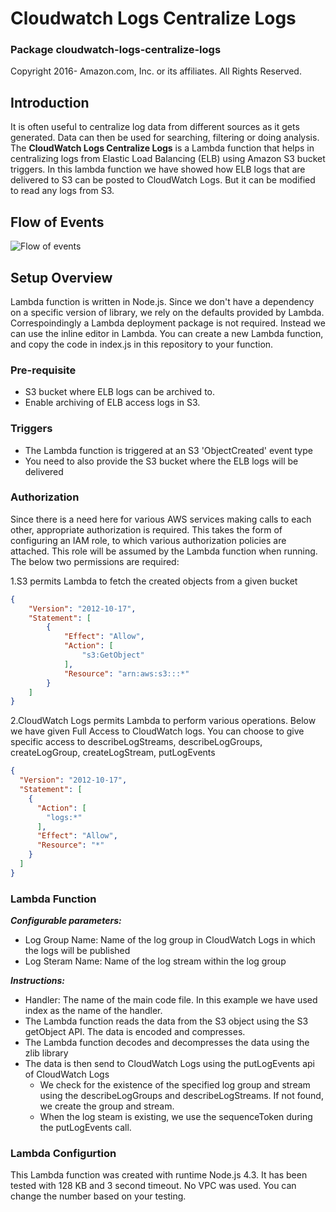 # Cloudwatch Logs Centralize Logs

### Package cloudwatch-logs-centralize-logs

Copyright 2016- Amazon.com, Inc. or its affiliates. All Rights Reserved.

## Introduction

It is often useful to centralize log data from different sources as it gets generated. Data can then be used for searching, filtering or doing analysis. The **CloudWatch Logs Centralize Logs** is a Lambda function that helps in centralizing logs from Elastic Load Balancing (ELB) using Amazon S3 bucket triggers. In this lambda function we have showed how ELB logs that are delivered to S3 can be posted to CloudWatch Logs. But it can be modified to read any logs from S3.

## Flow of Events

![Flow of events](https://s3.amazonaws.com/aws-cloudwatch/downloads/cloudwatch-logs-centralize-logs/Demo-1.png)

## Setup Overview

Lambda function is written in Node.js. Since we don't have a dependency on a specific version of library, we rely on the defaults provided by Lambda. Correspoindingly a Lambda deployment package is not required. Instead we can use the inline editor in Lambda. You can create a new Lambda function, and copy the code in index.js in this repository to your function.

### Pre-requisite

* S3 bucket where ELB logs can be archived to.
* Enable archiving of ELB access logs in S3.


### Triggers

* The Lambda function is triggered at an S3 'ObjectCreated' event type
* You need to also provide the S3 bucket where the ELB logs will be delivered

### Authorization

Since there is a need here for various AWS services making calls to each other, appropriate authorization is required.  This takes the form of configuring an IAM role, to which various authorization policies are attached.  This role will be assumed by the Lambda function when running. The below two permissions are required:
 
1.S3 permits Lambda to fetch the created objects from a given bucket

```json
{
    "Version": "2012-10-17",
    "Statement": [
        {
            "Effect": "Allow",
            "Action": [
                "s3:GetObject"
            ],
            "Resource": "arn:aws:s3:::*"
        }
    ]
}
```

2.CloudWatch Logs permits Lambda to perform various operations. Below we have given Full Access to CloudWatch logs. You can choose to give specific access to describeLogStreams, describeLogGroups, createLogGroup, createLogStream, putLogEvents

```json
{
  "Version": "2012-10-17",
  "Statement": [
    {
      "Action": [
        "logs:*"
      ],
      "Effect": "Allow",
      "Resource": "*"
    }
  ]
}
```

### Lambda Function

***Configurable parameters:***

* Log Group Name: Name of the log group in CloudWatch Logs in which the logs will be published
* Log Steram Name: Name of the log stream within the log group

***Instructions:***

* Handler: The name of the main code file. In this example we have used index as the name of the handler.
* The Lambda function reads the data from the S3 object using the S3 getObject API. The data is encoded and compresses.
* The Lambda function decodes and decompresses the data using the zlib library
* The data is then send to CloudWatch Logs using the putLogEvents api of CloudWatch Logs
  * We check for the existence of the specified log group and stream using the describeLogGroups and describeLogStreams. If        not found, we create the group and stream. 
  * When the log steam is existing, we use the sequenceToken during the putLogEvents call.
    
### Lambda Configurtion

This Lambda function was created with runtime Node.js 4.3. It has been tested with 128 KB and 3 second timeout. No VPC was used. You can change the number based on your testing.

